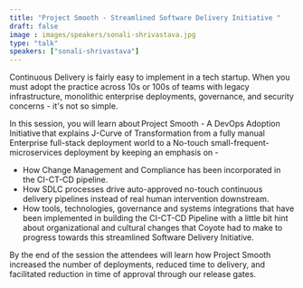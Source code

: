 ```yaml
---
title: "Project Smooth - Streamlined Software Delivery Initiative "
draft: false
image : images/speakers/sonali-shrivastava.jpg
type: "talk"
speakers: ["sonali-shrivastava"]
---
```


Continuous Delivery is fairly easy to implement in a tech startup. When you must adopt the practice across 10s or 100s of teams with legacy infrastructure, monolithic enterprise deployments, governance, and security concerns - it's not so simple.

In this session, you will learn about Project Smooth - A DevOps Adoption Initiative that explains J-Curve of Transformation from a fully manual Enterprise full-stack deployment world to a No-touch small-frequent-microservices deployment by keeping an emphasis on -

- How Change Management and Compliance has been incorporated in the CI-CT-CD pipeline.
- How SDLC processes drive auto-approved no-touch continuous delivery pipelines instead of real human intervention downstream.
- How tools, technologies, governance and systems integrations that have been implemented in building the CI-CT-CD Pipeline with a little bit hint about organizational and cultural changes that Coyote had to make to progress towards this streamlined Software Delivery Initiative.

By the end of the session the attendees will learn how Project Smooth increased the number of deployments, reduced time to delivery, and facilitated reduction in time of approval through our release gates.
